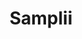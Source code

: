 ---
title: Samplii
year: 2022
thumbnail: /workcontent/samplii/thumbnail-samplii(4-3).webp
order: 4
---